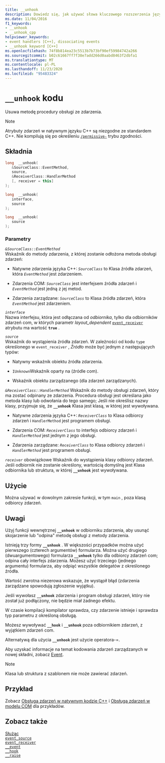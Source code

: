 ```yaml
---
title: __unhook
description: Dowiedz się, jak używać słowa kluczowego rozszerzenia języka Microsoft C++ `__unhook` do obsługi zdarzeń natywnych.
ms.date: 11/04/2016
f1_keywords:
- __unhook
- __unhook_cpp
helpviewer_keywords:
- event handlers [C++], dissociating events
- __unhook keyword [C++]
ms.openlocfilehash: 74f8b814ea23c5513b7b73bf90ef59984742a266
ms.sourcegitcommit: b02c61667ff7f38e7add266d0aabd8463f2dbfa1
ms.translationtype: MT
ms.contentlocale: pl-PL
ms.lasthandoff: 11/23/2020
ms.locfileid: "95483324"
---
```

# <a name="__unhook-keyword"></a>`__unhook` kodu

Usuwa metodę procedury obsługi ze zdarzenia.

> [!NOTE]
> Atrybuty zdarzeń w natywnym języku C++ są niezgodne ze standardem C++. Nie kompilują się po określeniu [`/permissive-`](../build/reference/permissive-standards-conformance.md) trybu zgodności.

## <a name="syntax"></a>Składnia

```cpp
long  __unhook(
   &SourceClass::EventMethod,
   source,
   &ReceiverClass::HandlerMethod
   [, receiver = this]
);

long  __unhook(
   interface,
   source
);

long  __unhook(
   source
);
```

### <a name="parameters"></a>Parametry

*`&SourceClass::EventMethod`*\
Wskaźnik do metody zdarzenia, z której zostanie odłożona metoda obsługi zdarzeń:

- Natywne zdarzenia języka C++: *`SourceClass`* to Klasa źródła zdarzeń, która *`EventMethod`* jest zdarzeniem.

- Zdarzenia COM: *`SourceClass`* jest interfejsem źródła zdarzeń i *`EventMethod`* jest jedną z jej metod.

- Zdarzenia zarządzane: *`SourceClass`* to Klasa źródła zdarzeń, która *`EventMethod`* jest zdarzeniem.

*`interface`*\
Nazwa interfejsu, która jest odłączana od *odbiornika*, tylko dla odbiorników zdarzeń com, w których parametr *layout_dependent* [`event_receiver`](../windows/attributes/event-receiver.md) atrybutu ma wartość **`true`** .

*`source`*\
Wskaźnik do wystąpienia źródła zdarzeń. W zależności od kodu `type` określonego w `event_receiver` , *Źródło* może być jednym z następujących typów:

- Natywny wskaźnik obiektu źródła zdarzenia.

- `IUnknown`Wskaźnik oparty na (źródle com).

- Wskaźnik obiektu zarządzanego (dla zdarzeń zarządzanych).

*`&ReceiverClass::HandlerMethod`* Wskaźnik do metody obsługi zdarzeń, który ma zostać odpinany ze zdarzenia. Procedura obsługi jest określana jako metoda klasy lub odwołania do tego samego; Jeśli nie określisz nazwy klasy, przyjmuje się, że **`__unhook`** Klasa jest klasą, w której jest wywoływana.

- Natywne zdarzenia języka C++: *`ReceiverClass`* to Klasa odbiorcy zdarzeń i `HandlerMethod` jest programem obsługi.

- Zdarzenia COM: *`ReceiverClass`* to interfejs odbiorcy zdarzeń i *`HandlerMethod`* jest jednym z jego obsługi.

- Zdarzenia zarządzane: *`ReceiverClass`* to Klasa odbiorcy zdarzeń i *`HandlerMethod`* jest programem obsługi.

*`receiver`* obowiązkowe Wskaźnik do wystąpienia klasy odbiorcy zdarzeń. Jeśli odbiornik nie zostanie określony, wartością domyślną jest Klasa odbiornika lub struktura, w której **`__unhook`** jest wywoływana.

## <a name="usage"></a>Użycie

Można używać w dowolnym zakresie funkcji, w tym `main` , poza klasą odbiorcy zdarzeń.

## <a name="remarks"></a>Uwagi

Użyj funkcji wewnętrznej **`__unhook`** w odbiorniku zdarzenia, aby usunąć skojarzenie lub "odpina" metodę obsługi z metody zdarzenia.

Istnieją trzy formy **`__unhook`** . W większości przypadków można użyć pierwszego (czterech argumentów) formularza. Można użyć drugiego (dwuargumentowego) formularza **`__unhook`** tylko dla odbiorcy zdarzeń com; odpina cały interfejs zdarzenia. Możesz użyć trzeciego (jednego argumentu) formularza, aby odpiąć wszystkie delegatów z określonego źródła.

Wartość zwrotna niezerowa wskazuje, że wystąpił błąd (zdarzenia zarządzane spowodują zgłoszenie wyjątku).

Jeśli wywołasz **`__unhook`** zdarzenia i program obsługi zdarzeń, który nie został już podłączony, nie będzie miał żadnego efektu.

W czasie kompilacji kompilator sprawdza, czy zdarzenie istnieje i sprawdza typ parametru z określoną obsługą.

Możesz wywoływać **`__hook`** i **`__unhook`** poza odbiornikiem zdarzeń, z wyjątkiem zdarzeń com.

Alternatywą dla użycia **`__unhook`** jest użycie operatora-=.

Aby uzyskać informacje na temat kodowania zdarzeń zarządzanych w nowej składni, zobacz [Event](../extensions/event-cpp-component-extensions.md).

> [!NOTE]
> Klasa lub struktura z szablonem nie może zawierać zdarzeń.

## <a name="example"></a>Przykład

Zobacz [Obsługa zdarzeń w natywnym kodzie C++](../cpp/event-handling-in-native-cpp.md) i [Obsługa zdarzeń w modelu COM](../cpp/event-handling-in-com.md) dla przykładów.

## <a name="see-also"></a>Zobacz także

[Służąc](../cpp/keywords-cpp.md)\
[`event_source`](../windows/attributes/event-source.md)\
[`event_receiver`](../windows/attributes/event-receiver.md)\
[`__event`](../cpp/event.md)\
[`__hook`](../cpp/hook.md)\
[`__raise`](../cpp/raise.md)
